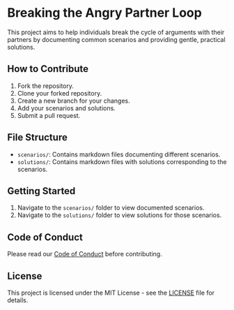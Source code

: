 # Breaking the Angry Partner Loop

This project aims to help individuals break the cycle of arguments with their partners by documenting common scenarios and providing gentle, practical solutions. 

## How to Contribute

1. Fork the repository.
2. Clone your forked repository.
3. Create a new branch for your changes.
4. Add your scenarios and solutions.
5. Submit a pull request.

## File Structure

- `scenarios/`: Contains markdown files documenting different scenarios.
- `solutions/`: Contains markdown files with solutions corresponding to the scenarios.

## Getting Started

1. Navigate to the `scenarios/` folder to view documented scenarios.
2. Navigate to the `solutions/` folder to view solutions for those scenarios.

## Code of Conduct

Please read our [Code of Conduct](.github/CODE_OF_CONDUCT.md) before contributing.

## License

This project is licensed under the MIT License - see the [LICENSE](LICENSE) file for details.

